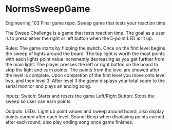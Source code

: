 # NormsSweepGame
Engineering 103 Final game repo. Sweep game that tests your reaction time. 


The Sweep Challenge is a game that tests reaction time. The goal as a user is to press either the right or left button when the 5-point LED is lit up. 

Rules:
The game starts by flipping the switch. Once on the first level begins the sweep of lights around the board. The top light is worth the most points with each lights point value incremently decreasing as you get further from the main light. The player presses the left or right button on the board to stop the light and earn points. The points from the level are showed after the level is complete. Upon completion of the first level you move onto level two, and then level 3. After level 3 the game displays your total score to the serial monitor and plays an ending song. 

Inputs:
Switch: Starts and resets the game
Left/Right Button: Stops the sweep so user can earn points

Outputs: 
LEDs: Light up point values and sweep around board, also display points earned after each level.
Sound: Beep when displaying points earned after each round, also play ending song once game finishes.

